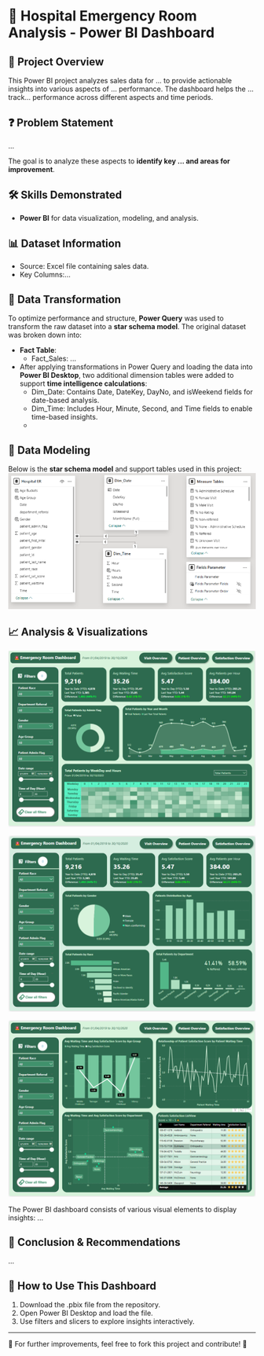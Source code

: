 # 🏥 Hospital Emergency Room Analysis - Power BI Dashboard
## 📌 Project Overview
This Power BI project analyzes sales data for ... to provide actionable insights into various aspects of ... performance. The dashboard helps the ... track... performance across different aspects and time periods.
## ❓ Problem Statement
...

The goal is to analyze these aspects to **identify key ... and areas for improvement**.
## 🛠️ Skills Demonstrated
-	**Power BI** for data visualization, modeling, and analysis.
## 📊 Dataset Information
- Source: Excel file containing sales data.
- Key Columns:...

## 🔄 Data Transformation
To optimize performance and structure, **Power Query** was used to transform the raw dataset into a **star schema model**. The original dataset was broken down into:
-	**Fact Table**:
    -	Fact_Sales: ...   
-	After applying transformations in Power Query and loading the data into **Power BI Desktop**, two additional dimension tables were added to support **time intelligence calculations**:
    -	Dim_Date: Contains Date, DateKey, DayNo, and isWeekend fields for date-based analysis.
    -	Dim_Time: Includes Hour, Minute, Second, and Time fields to enable time-based insights.
    -	
## 📐 Data Modeling
Below is the **star schema model** and support tables used in this project:
 ![](images/Schema.PNG)
 
## 📈 Analysis & Visualizations
 ![](images/VisitOverview.PNG)
 
 ![](images/PatientOverview.PNG)
 
  ![](images/SatisfactionOverview.PNG)
  
The Power BI dashboard consists of various visual elements to display insights:
...

## 📌 Conclusion & Recommendations
...

## 🚀 How to Use This Dashboard
1.	Download the .pbix file from the repository.
2.	Open Power BI Desktop and load the file.
3.	Use filters and slicers to explore insights interactively.
___
🔗 For further improvements, feel free to fork this project and contribute! 🚀
